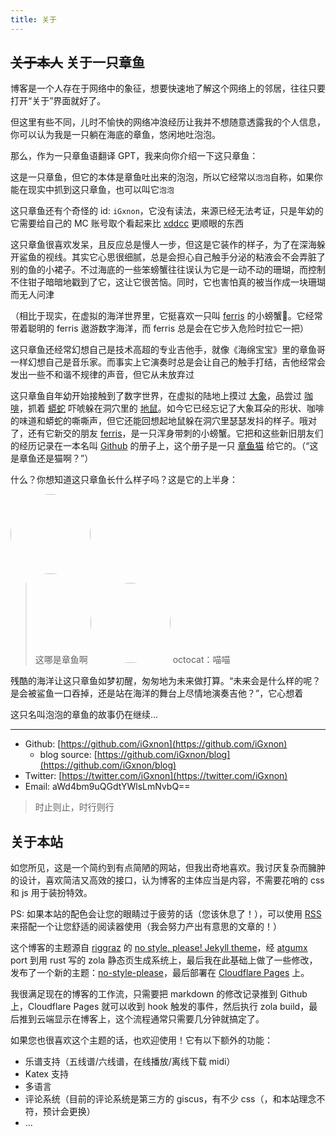 ```yaml
---
title: 关于
---
```


## ~~关于本人~~ 关于一只章鱼

博客是一个人存在于网络中的象征，想要快速地了解这个网络上的邻居，往往只要打开“关于”界面就好了。

但这里有些不同，儿时不愉快的网络冲浪经历让我并不想随意透露我的个人信息，你可以认为我是一只躺在海底的章鱼，悠闲地吐泡泡。

那么，作为一只章鱼语翻译 GPT，我来向你介绍一下这只章鱼：

这是一只章鱼，但它的本体是章鱼吐出来的泡泡，所以它经常以`泡泡`自称，如果你能在现实中抓到这只章鱼，也可以叫它`泡泡`

这只章鱼还有个奇怪的 id: `iGxnon`，它没有读法，来源已经无法考证，只是年幼的它需要给自己的 MC 账号取个看起来比 [xddcc](https://www.reddit.com/r/TheDigitalCircus/comments/17v0rdb/what_does_xddcc_mean/) 更顺眼的东西

这只章鱼很喜欢发呆，且反应总是慢人一步，但这是它装作的样子，为了在深海躲开鲨鱼的视线。其实它心思很细腻，总是会担心自己触手分泌的粘液会不会弄脏了别的鱼的小裙子。不过海底的一些笨螃蟹往往误认为它是一动不动的珊瑚，而控制不住钳子暗暗地戳到了它，这让它很苦恼。同时，它也害怕真的被当作成一块珊瑚而无人问津

（相比于现实，在虚拟的海洋世界里，它挺喜欢一只叫 [ferris](https://rustacean.net/) 的小螃蟹🦀️。它经常带着聪明的 ferris 遨游数字海洋，而 ferris 总是会在它步入危险时拉它一把）

这只章鱼还经常幻想自己是技术高超的专业吉他手，就像《海绵宝宝》里的章鱼哥一样幻想自己是音乐家。而事实上它演奏时总是会让自己的触手打结，吉他经常会发出一些不和谐不规律的声音，但它从未放弃过

这只章鱼自年幼开始接触到了数字世界，在虚拟的陆地上摸过 [大象](https://www.php.net/)，品尝过 [咖啡](https://www.java.com/)，抓着 [蟒蛇](https://www.python.org/) 吓唬躲在洞穴里的 [地鼠](https://go.dev/)。如今它已经忘记了大象耳朵的形状、咖啡的味道和蟒蛇的嘶嘶声，但它还能回想起地鼠躲在洞穴里瑟瑟发抖的样子。哦对了，还有它新交的朋友 [ferris](https://rustacean.net/)，是一只浑身带刺的小螃蟹。它把和这些新旧朋友们的经历记录在一本名叫 [Github](https://github.com/iGxnon) 的册子上，这个册子是一只 [章鱼猫](https://octodex.github.com/) 给它的。（“这是章鱼还是猫啊？”）

什么？你想知道这只章鱼长什么样子吗？这是它的上半身：

<img src="/images/logo.png" width=128 height=128 style="border-radius: 100%;"/>

> 这哪是章鱼啊
> <img src="https://octodex.github.com/images/original.png" width=128 height=128 style="border-radius: 100%;"/>
> octocat：喵喵

残酷的海洋让这只章鱼如梦初醒，匆匆地为未来做打算。“未来会是什么样的呢？是会被鲨鱼一口吞掉，还是站在海洋的舞台上尽情地演奏吉他？”，它心想着

这只名叫泡泡的章鱼的故事仍在继续...

---

+ Github: [https://github.com/iGxnon](https://github.com/iGxnon)
  + blog source: [https://github.com/iGxnon/blog](https://github.com/iGxnon/blog)
+ Twitter: [https://twitter.com/iGxnon](https://twitter.com/iGxnon)
+ Email: aWd4bm9uQGdtYWlsLmNvbQ==

> 时止则止，时行则行

## 关于本站

如您所见，这是一个简约到有点简陋的网站，但我出奇地喜欢。我讨厌复杂而臃肿的设计，喜欢简洁又高效的接口，认为博客的主体应当是内容，不需要花哨的 css 和 js 用于装扮特效。

PS: 如果本站的配色会让您的眼睛过于疲劳的话（您该休息了！），可以使用 <a href="/zh/posts/atom.xml" type="application/atom+xml">RSS</a> 来搭配一个让您舒适的阅读器使用（我会努力产出有意思的文章的！）

这个博客的主题源自 [riggraz](https://riggraz.dev/) 的 [no style, please! Jekyll theme](https://riggraz.dev/no-style-please/)，经 [atgumx](https://github.com/atgumx/no-style-please) port 到用 rust 写的 zola 静态页生成系统上，最后我在此基础上做了一些修改，发布了一个新的主题：[no-style-please](https://github.com/iGxnon/no-style-please)，最后部署在 [Cloudflare Pages](https://pages.cloudflare.com/) 上。

我很满足现在的博客的工作流，只需要把 markdown 的修改记录推到 Github 上，Cloudflare Pages 就可以收到 hook 触发的事件，然后执行 zola build，最后推到云端显示在博客上，这个流程通常只需要几分钟就搞定了。

如果您也很喜欢这个主题的话，也欢迎使用！它有以下额外的功能：

- 乐谱支持（五线谱/六线谱，在线播放/离线下载 midi）
- Katex 支持
- 多语言
- 评论系统（目前的评论系统是第三方的 giscus，有不少 css（，和本站理念不符，预计会更换）
- ...



<div id="inside">
</div>

<script>
    var inside_gate = `
<br><br>
<p>「明明和大家在一起，却好像孤单一人」</p>
<p>「好想成为人类啊」</p>
<p>「为了不让自己偏离这世界」</p>
<p> &nbsp; 里世界入口： <a href="/zh/inside">/zh/inside</a></p>
<br><br>
    `;
    if (Math.random() < 0.03) {
        document.querySelector("#inside").innerHTML = inside_gate;
    }
</script>
